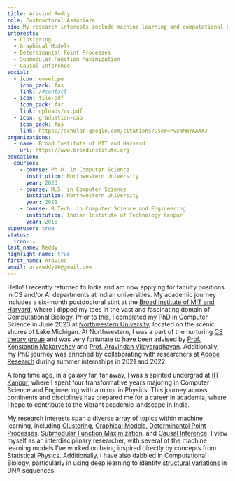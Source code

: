 ```yaml
---
title: Aravind Reddy
role: Postdoctoral Associate
bio: My research interests include machine learning and computational biology.
interests:
  - Clustering
  - Graphical Models
  - Determinantal Point Processes
  - Submodular Function Maximization
  - Causal Inference
social:
  - icon: envelope
    icon_pack: fas
    link: /#contact
  - icon: file-pdf
    icon_pack: far
    link: uploads/cv.pdf
  - icon: graduation-cap
    icon_pack: fas
    link: https://scholar.google.com/citations?user=PvxNMHYAAAAJ
organizations:
  - name: Broad Institute of MIT and Harvard
    url: https://www.broadinstitute.org
education:
  courses:
    - course: Ph.D. in Computer Science
      institution: Northwestern University
      year: 2023
    - course: M.S. in Computer Science
      institution: Northwestern University
      year: 2021
    - course: B.Tech. in Computer Science and Engineering
      institution: Indian Institute of Technology Kanpur
      year: 2018
superuser: true
status:
  icon: ☕️
last_name: Reddy
highlight_name: true
first_name: Aravind
email: arareddy96@gmail.com
---
```

Hello! I recently returned to India and am now applying for faculty positions in CS and/or AI departments at Indian universities. My academic journey includes a six-month postdoctoral stint at the [Broad Institute of MIT and Harvard](https://www.broadinstitute.org/), where I dipped my toes in the vast and fascinating domain of Computational Biology. Prior to this, I completed my PhD in Computer Science in June 2023 at [Northwestern University](https://www.northwestern.edu/), located on the scenic shores of Lake Michigan. At Northwestern, I was a part of the nurturing [CS theory group](https://theory.cs.northwestern.edu/) and was very fortunate to have been advised by [Prof. Konstantin Makarychev](https://konstantin.makarychev.net/) and [Prof. Aravindan Vijayaraghavan](https://users.eecs.northwestern.edu/~aravindv/). Additionally, my PhD journey was enriched by collaborating with researchers at [Adobe Research](https://research.adobe.com) during summer internships in 2021 and 2022.

A long time ago, in a galaxy far, far away, I was a spirited undergrad at [IIT Kanpur](https://iitk.ac.in/), where I spent four transformative years majoring in Computer Science and Engineering with a minor in Physics. This journey across continents and disciplines has prepared me for a career in academia, where I hope to contribute to the vibrant academic landscape in India.

My research interests span a diverse array of topics within machine learning, including [Clustering](https://en.wikipedia.org/wiki/Cluster_analysis), [Graphical Models](https://en.wikipedia.org/wiki/Graphical_model), [Determinantal Point Processes](https://arxiv.org/abs/1207.6083), [Submodular Function Maximization](https://www.cs.cmu.edu/afs/.cs.cmu.edu/Web/People/dgolovin/papers/submodular_survey12.pdf), and [Causal Inference](https://en.wikipedia.org/wiki/Causal_inference). I view myself as an interdisciplinary researcher, with several of the machine learning models I've worked on being inspired directly by concepts from Statistical Physics. Additionally, I have also dabbled in Computational Biology, particularly in using deep learning to identify [structural variations](https://en.wikipedia.org/wiki/Structural_variation) in DNA sequences.
